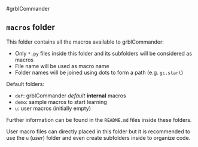 #grblCommander

## `macros` folder

This folder contains all the macros available to grblCommander:

* Only `*.py` files inside this folder and its subfolders will be considered as macros
* File name will be used as macro name
* Folder names will be joined using dots to form a path (e.g. `gc.start`)

Default folders:

* `def`: grblCommander *default* **internal** macros
* `demo`: sample macros to start learning
* `u`: user macros (initially empty)

Further information can be found in the `README.md` files inside these folders.

User macro files can directly placed in this folder but it is recommended to use the `u` (*user*) folder and even create subfolders inside to organize code.

